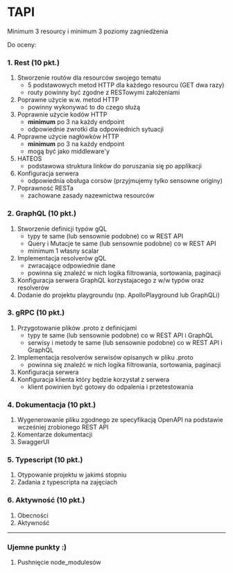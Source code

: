 # TAPI

Minimum 3 resourcy i minimum 3 poziomy zagniedżenia

Do oceny:

### 1. Rest (10 pkt.)

1. Stworzenie routów dla resourców swojego tematu
   - 5 podstawowych metod HTTP dla każdego resourcu (GET dwa razy)
   - routy powinny być zgodne z RESTowymi założeniami
2. Poprawne użycie w.w. metod HTTP
   - powinny wykonywać to do czego służą
3. Poprawnie użycie kodów HTTP
   - **minimum** po 3 na każdy endpoint
   - odpowiednie zwrotki dla odpowiednich sytuacji
4. Poprawne użycie nagłówków HTTP
   - **minimum** po 3 na każdy endpoint
   - mogą być jako middleware'y
5. HATEOS
   - podstawowa struktura linków do poruszania się po applikacji
6. Konfiguracja serwera
   - odpowiednia obsługa corsów (przyjmujemy tylko sensowne originy)
7. Poprawność RESTa
   - zachowane zasady nazewnictwa resourców

### 2. GraphQL (10 pkt.)

1. Stworzenie definicji typów gQL
   - typy te same (lub sensownie podobne) co w REST API
   - Query i Mutacje te same (lub sensownie podobne) co w REST API
   - minimum 1 własny scalar
2. Implementacja resolverów gQL
   - zwracające odpowiednie dane
   - powinna się znaleźć w nich logika filtrowania, sortowania, paginacji
3. Konfiguracja serwera GraphQL korzystajacego z w/w typów oraz resolverów
4. Dodanie do projektu playgroundu (np. ApolloPlayground lub GraphQLi)

### 3. gRPC (10 pkt.)

1. Przygotowanie plików .proto z definicjami
   - typy te same (lub sensownie podobne) co w REST API i GraphQL
   - serwisy i metody te same (lub sensownie podobne) co w REST API i GraphQL
2. Implementacja resolverów serwisów opisanych w pliku .proto
   - powinna się znaleźć w nich logika filtrowania, sortowania, paginacji
3. Konfiguracja serwera
4. Konfiguracja klienta który będzie korzystał z serwera
   - klient powinien być gotowy do odpalenia i przetestowania

### 4. Dokumentacja (10 pkt.)

1. Wygenerowanie pliku zgodnego ze specyfikacją OpenAPI na podstawie wcześniej zrobionego REST API
2. Komentarze dokumentacji
3. SwaggerUI

### 5. Typescript (10 pkt.)

1. Otypowanie projektu w jakimś stopniu
2. Zadania z typescripta na zajęciach

### 6. Aktywność (10 pkt.)

1. Obecności
2. Aktywność

---

### Ujemne punkty :)

1. Pushnięcie node_modulesów
